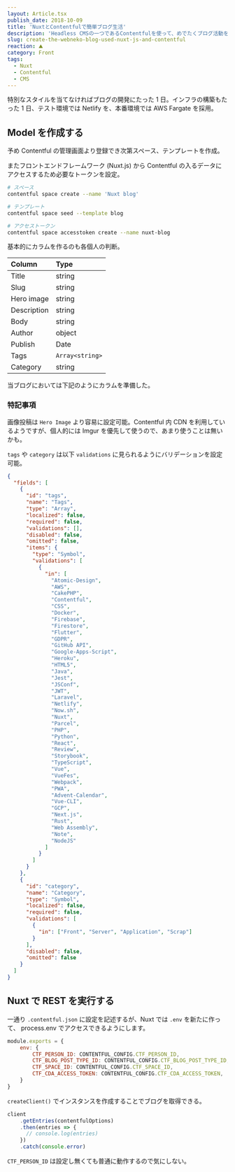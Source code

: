 ```yaml
---
layout: Article.tsx
publish_date: 2018-10-09
title: 'NuxtとContentfulで簡単ブログ生活'
description: 'Headless CMSの一つであるContentfulを使って、めでたくブログ活動を開始します！'
slug: create-the-webneko-blog-used-nuxt-js-and-contentful
reaction: ⛰
category: Front
tags:
  - Nuxt
  - Contentful
  - CMS
---
```


特別なスタイルを当てなければブログの開発にたった 1 日。インフラの構築もたった 1
日、テスト環境では Netlify を、本番環境では AWS Fargate を採用。

## Model を作成する

予め Contentful の管理画面より登録でき次第スペース、テンプレートを作成。

またフロントエンドフレームワーク (Nuxt.js) から Contentful
の入るデータにアクセスするため必要なトークンを設定。

```bash
# スペース
contentful space create --name 'Nuxt blog'

# テンプレート
contentful space seed --template blog

# アクセストークン
contentful space accesstoken create --name nuxt-blog
```

基本的にカラムを作るのも各個人の判断。

| Column      | Type            |
| :---------- | :-------------- |
| Title       | string          |
| Slug        | string          |
| Hero image  | string          |
| Description | string          |
| Body        | string          |
| Author      | object          |
| Publish     | Date            |
| Tags        | `Array<string>` |
| Category    | string          |

当ブログにおいては下記のようにカラムを準備した。

### 特記事項

画像投稿は `Hero Image` より容易に設定可能。Contentful 内 CDN
を利用しているようですが、個人的には Imgur
を優先して使うので、あまり使うことは無いかも。

`tags` や `category` は以下 `validations`
に見られるようにバリデーションを設定可能。

```json
{
  "fields": [
    {
      "id": "tags",
      "name": "Tags",
      "type": "Array",
      "localized": false,
      "required": false,
      "validations": [],
      "disabled": false,
      "omitted": false,
      "items": {
        "type": "Symbol",
        "validations": [
          {
            "in": [
              "Atomic-Design",
              "AWS",
              "CakePHP",
              "Contentful",
              "CSS",
              "Docker",
              "Firebase",
              "Firestore",
              "Flutter",
              "GDPR",
              "GitHub API",
              "Google-Apps-Script",
              "Heroku",
              "HTML5",
              "Java",
              "Jest",
              "JSConf",
              "JWT",
              "Laravel",
              "Netlify",
              "Now.sh",
              "Nuxt",
              "Parcel",
              "PHP",
              "Python",
              "React",
              "Review",
              "Storybook",
              "TypeScript",
              "Vue",
              "VueFes",
              "Webpack",
              "PWA",
              "Advent-Calendar",
              "Vue-CLI",
              "GCP",
              "Next.js",
              "Rust",
              "Web Assembly",
              "Note",
              "NodeJS"
            ]
          }
        ]
      }
    },
    {
      "id": "category",
      "name": "Category",
      "type": "Symbol",
      "localized": false,
      "required": false,
      "validations": [
        {
          "in": ["Front", "Server", "Application", "Scrap"]
        }
      ],
      "disabled": false,
      "omitted": false
    }
  ]
}
```

## Nuxt で REST を実行する

一通り `.contentful.json` に設定を記述するが、Nuxt では `.env` を新たに作って、
process.env でアクセスできるようにします。

```.js
module.exports = {
    env: {
        CTF_PERSON_ID: CONTENTFUL_CONFIG.CTF_PERSON_ID,
        CTF_BLOG_POST_TYPE_ID: CONTENTFUL_CONFIG.CTF_BLOG_POST_TYPE_ID,
        CTF_SPACE_ID: CONTENTFUL_CONFIG.CTF_SPACE_ID,
        CTF_CDA_ACCESS_TOKEN: CONTENTFUL_CONFIG.CTF_CDA_ACCESS_TOKEN,
    }
}
```

`createClient()` でインスタンスを作成することでブログを取得できる。

```.js
client
    .getEntries(contentfulOptions)
    .then(entries => {
      // console.log(entries)
    })
    .catch(console.error)
```

`CTF_PERSON_ID` は設定し無くても普通に動作するので気にしない。
